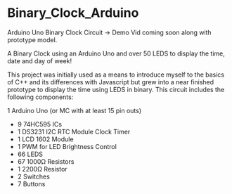 # Binary_Clock_Arduino
Arduino Uno Binary Clock Circuit -> Demo Vid coming soon along with prototype model.

A Binary Clock using an Arduino Uno and over 50 LEDS to display the time, date and day of week!

This project was initially used as a means to introduce myself to the basics of C++ and its differences with Javascript but grew into a near finished prototype to display the time using LEDS in binary.  This circuit includes the following components:

1 Arduino Uno (or MC with at least 15 pin outs)

- 9 74HC595 ICs
- 1 DS3231 I2C RTC Module Clock Timer
- 1 LCD 1602 Module
- 1 PWM for LED Brightness Control
- 66 LEDS
- 67 1000Ω Resistors
- 1 2200Ω Resistor
- 2 Switches
- 7 Buttons
